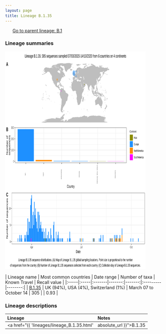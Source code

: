 ```yaml
---
layout: page
title: Lineage B.1.35
---
```




<p>
<ul class="actions small">
	 <a href="{{ 'lineages/lineage_B.1.html' | absolute_url }}" class="button special fit">Go to parent lineage: B.1</a>
</ul>
</p>
<h3> Lineage summaries</h3>

<img src="../assets/images/B.1.35.svg" alt="B.1.35 lineage summary figure" width="90%" height="700px" />


| Lineage name | Most common countries | Date range | Number of taxa | Known Travel | Recall value |
|:-----|:-----|:-------|-------:|-------:|:---------|--------:|
| <a href="{{ 'lineages/lineage_B.1.35.html' | absolute_url }}">B.1.35</a> | UK (94%), USA (4%), Switzerland (1%) | March 07 to October 14 | 305 |  | 0.93 |

<h3>Lineage descriptions</h3>

| Lineage | Notes |
|:-----|:-----|
| <a href="{{ 'lineages/lineage_B.1.35.html' | absolute_url }}">B.1.35</a> | UK lineage (Wales & England) |

